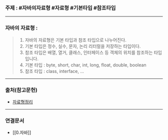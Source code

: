 ### 주제 : #자바의자료형 #자료형 #기본타입 #참조타입

___

### 자바의 자료형 : 

> 1. 자바의 자료형은 기본 타입과 참조 타입으로 나누어진다.
> 2. 기본 타입은 정수, 실수, 문자, 논리 리터럴을 저장하는 타입이다.
> 3. 참조 타입은 배열, 열거, 클래스, 인터페이스 등 객체의 위치를 참조하는 타입입니다.
> 4. 기본 타입 : byte, short, char, int, long, float, double, boolean
> 5. 참조 타입 : class, interface, ...

___

### 출처(참고문헌)

- [자료형정리](https://jdm.kr/blog/213)

___

### 연결문서

- [[0.자바]]